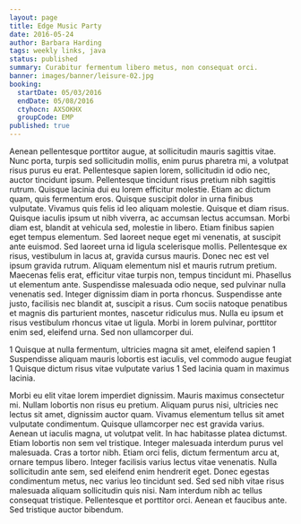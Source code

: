 ```yaml
---
layout: page
title: Edge Music Party
date: 2016-05-24
author: Barbara Harding
tags: weekly links, java
status: published
summary: Curabitur fermentum libero metus, non consequat orci.
banner: images/banner/leisure-02.jpg
booking:
  startDate: 05/03/2016
  endDate: 05/08/2016
  ctyhocn: AXSOKHX
  groupCode: EMP
published: true
---
```

Aenean pellentesque porttitor augue, at sollicitudin mauris sagittis vitae. Nunc porta, turpis sed sollicitudin mollis, enim purus pharetra mi, a volutpat risus purus eu erat. Pellentesque sapien lorem, sollicitudin id odio nec, auctor tincidunt ipsum. Pellentesque tincidunt risus pretium nibh sagittis rutrum. Quisque lacinia dui eu lorem efficitur molestie. Etiam ac dictum quam, quis fermentum eros. Quisque suscipit dolor in urna finibus vulputate. Vivamus quis felis id leo aliquam molestie. Quisque et diam risus. Quisque iaculis ipsum ut nibh viverra, ac accumsan lectus accumsan. Morbi diam est, blandit at vehicula sed, molestie in libero. Etiam finibus sapien eget tempus elementum. Sed laoreet neque eget mi venenatis, at suscipit ante euismod.
Sed laoreet urna id ligula scelerisque mollis. Pellentesque ex risus, vestibulum in lacus at, gravida cursus mauris. Donec nec est vel ipsum gravida rutrum. Aliquam elementum nisl et mauris rutrum pretium. Maecenas felis erat, efficitur vitae turpis non, tempus tincidunt mi. Phasellus ut elementum ante. Suspendisse malesuada odio neque, sed pulvinar nulla venenatis sed. Integer dignissim diam in porta rhoncus. Suspendisse ante justo, facilisis nec blandit at, suscipit a risus. Cum sociis natoque penatibus et magnis dis parturient montes, nascetur ridiculus mus. Nulla eu ipsum et risus vestibulum rhoncus vitae ut ligula. Morbi in lorem pulvinar, porttitor enim sed, eleifend urna. Sed non ullamcorper dui.

1 Quisque at nulla fermentum, ultricies magna sit amet, eleifend sapien
1 Suspendisse aliquam mauris lobortis est iaculis, vel commodo augue feugiat
1 Quisque dictum risus vitae vulputate varius
1 Sed lacinia quam in maximus lacinia.

Morbi eu elit vitae lorem imperdiet dignissim. Mauris maximus consectetur mi. Nullam lobortis non risus eu pretium. Aliquam purus nisi, ultricies nec lectus sit amet, dignissim auctor quam. Vivamus elementum tellus sit amet vulputate condimentum. Quisque ullamcorper nec est gravida varius. Aenean ut iaculis magna, ut volutpat velit. In hac habitasse platea dictumst. Etiam lobortis non sem vel tristique.
Integer malesuada interdum purus vel malesuada. Cras a tortor nibh. Etiam orci felis, dictum fermentum arcu at, ornare tempus libero. Integer facilisis varius lectus vitae venenatis. Nulla sollicitudin ante sem, sed eleifend enim hendrerit eget. Donec egestas condimentum metus, nec varius leo tincidunt sed. Sed sed nibh vitae risus malesuada aliquam sollicitudin quis nisi. Nam interdum nibh ac tellus consequat tristique. Pellentesque et porttitor orci. Aenean et faucibus ante. Sed tristique auctor bibendum.
